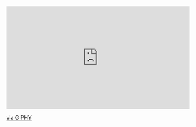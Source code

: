 <iframe src="https://giphy.com/embed/7VyWtGNh0wPqRYXCAs" width="480" height="269" style="" frameBorder="0" class="giphy-embed" allowFullScreen></iframe><p><a href="https://giphy.com/gifs/7VyWtGNh0wPqRYXCAs">via GIPHY</a></p>
